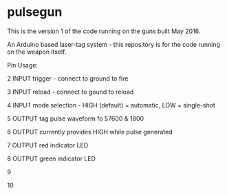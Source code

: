 # pulsegun

This is the version 1 of the code running on the guns built May 2016.

An Arduino based laser-tag system - this repository is for the code running on the weapon itself. 

Pin Usage:

2   INPUT   trigger - connect to ground to fire

3   INPUT   reload  - connect to gound to reload

4   INPUT   mode selection - HIGH (default) = automatic, LOW = single-shot

5   OUTPUT tag pulse waveform fo 57600 & 1800

6   OUTPUT currently provides HIGH while pulse generated

7   OUTPUT red indicator LED

8   OUTPUT green indicator LED

9   

10  
